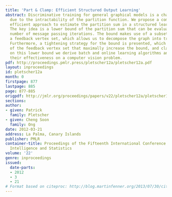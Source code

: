 ```yaml
---
title: 'Part & Clamp: Efficient Structured Output Learning'
abstract: Discriminative training for general graphical models is a challenging task,
  due to the intractability of the partition function. We propose a computationally
  efficient approach to estimate the partition sum in a structured learning problem.
  The key idea is a lower bound of the partition sum that can be evaluated in a fixed
  number of message passing iterations. The bound makes use of a subset of the variables,
  a feedback vertex set, which allows us to decompose the graph into tractable parts.
  Furthermore, a tightening strategy for the bound is presented, which finds the states
  of the feedback vertex set that maximally increase the bound, and clamps them. Based
  on this lower bound we derive batch and online learning algorithms and demonstrate
  their effectiveness on a computer vision problem.
pdf: http://proceedings.pmlr.press/pletscher12a/pletscher12a.pdf
layout: inproceedings
id: pletscher12a
month: 0
firstpage: 877
lastpage: 885
page: 877-885
origpdf: http://jmlr.org/proceedings/papers/v22/pletscher12a/pletscher12a.pdf
sections: 
author:
- given: Patrick
  family: Pletscher
- given: Cheng Soon
  family: Ong
date: 2012-03-21
address: La Palma, Canary Islands
publisher: PMLR
container-title: Proceedings of the Fifteenth International Conference on Artificial
  Intelligence and Statistics
volume: '22'
genre: inproceedings
issued:
  date-parts:
  - 2012
  - 3
  - 21
# Format based on citeproc: http://blog.martinfenner.org/2013/07/30/citeproc-yaml-for-bibliographies/
---
```

